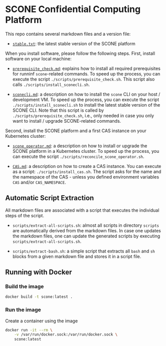 # SCONE Confidential Computing Platform

This repo contains several markdown files and a version file:

- [`stable.txt`](stable.txt): the latest stable version of the SCONE platform


When you install software, please follow the following steps. First, install software on your local machine:

- [`prerequisite_check.md`](prerequisite_check.md): explains how to install all required prerequisites for runninf `scone`-related commands. To speed up the process, you can execute the script `./scripts/prerequisite_check.sh`. This script also calls `./scripts/install_sconecli.sh`.

- [`sconecli.md`](sconecli.md): a description on how to install the `scone` CLI on your host / development VM. To speed up the process, you can execute the script `./scripts/install_sconecli.sh` to install the latest stable version of the SCONE CLI. Note that this script is called by `./scripts/prerequisite_check.sh`, i.e., only needed in case you only want to install / upgrade SCONE-related commands.

Second, install the SCONE platform and a first CAS instance on your Kubernetes cluster:

- [`scone_operator.md`](scone_operator.md): a description on how to install or upgrade the SCONE platform in a Kubernetes cluster. To speed up the process, you can execute the script `./scripts/reconcile_scone_operator.sh`.

- [`CAS.md`](CAS.md): a description on how to create a CAS instance. You can execute as a script: `./scripts/install_cas.sh`. The script asks for the name and the namespace of the CAS - unless you defined environment variables `CAS` and/or `CAS_NAMESPACE`.


## Automatic Script Extraction

All markdown files are associated with a script that executes the individual steps of the script.

- `scripts/extract-all-scripts.sh`: almost all scripts in directory `scripts` are automatically derived from the markdown files. In case one updates the markdown files, one can update the generated scripts by executing `scripts/extract-all-scripts.sh`.

- `scripts/extract-bash.sh`: a simple script that extracts all `bash` and `sh` blocks from a given markdown file and stores it in a script file.

## Running with Docker

### Build the image

```bash
docker build -t scone:latest .
```

### Run the image

Create a container using the image

```bash
docker run -it --rm \
    -v /var/run/docker.sock:/var/run/docker.sock \
    scone:latest
```
